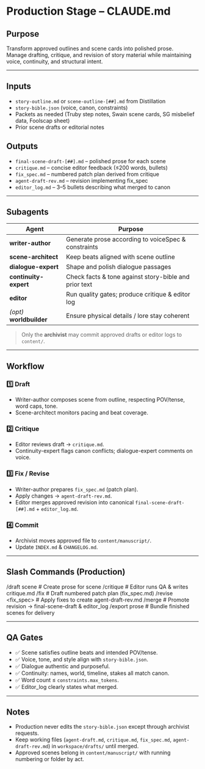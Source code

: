 # Production Stage – CLAUDE.md

## Purpose

Transform approved outlines and scene cards into polished prose.  
Manage drafting, critique, and revision of story material while maintaining voice, continuity, and structural intent.

---

## Inputs

- `story-outline.md` or `scene-outline-[##].md` from Distillation
- `story-bible.json` (voice, canon, constraints)
- Packets as needed (Truby step notes, Swain scene cards, SG misbelief data, Foolscap sheet)
- Prior scene drafts or editorial notes

## Outputs

- `final-scene-draft-[##].md` – polished prose for each scene
- `critique.md` – concise editor feedback (≤200 words, bullets)
- `fix_spec.md` – numbered patch plan derived from critique
- `agent-draft-rev.md` – revision implementing fix_spec
- `editor_log.md` – 3–5 bullets describing what merged to canon

---

## Subagents

| Agent                    | Purpose                                               |
| ------------------------ | ----------------------------------------------------- |
| **writer-author**        | Generate prose according to voiceSpec & constraints   |
| **scene-architect**      | Keep beats aligned with scene outline                 |
| **dialogue-expert**      | Shape and polish dialogue passages                    |
| **continuity-expert**    | Check facts & tone against story-bible and prior text |
| **editor**               | Run quality gates; produce critique & editor log      |
| _(opt)_ **worldbuilder** | Ensure physical details / lore stay coherent          |

> Only the **archivist** may commit approved drafts or editor logs to `content/`.

---

## Workflow

### 1️⃣ Draft

- Writer-author composes scene from outline, respecting POV/tense, word caps, tone.
- Scene-architect monitors pacing and beat coverage.

### 2️⃣ Critique

- Editor reviews draft → `critique.md`.
- Continuity-expert flags canon conflicts; dialogue-expert comments on voice.

### 3️⃣ Fix / Revise

- Writer-author prepares `fix_spec.md` (patch plan).
- Apply changes → `agent-draft-rev.md`.
- Editor merges approved revision into canonical `final-scene-draft-[##].md` + `editor_log.md`.

### 4️⃣ Commit

- Archivist moves approved file to `content/manuscript/`.
- Update `INDEX.md` & `CHANGELOG.md`.

---

## Slash Commands (Production)

/draft scene <id> # Create prose for scene
/critique <file> # Editor runs QA & writes critique.md
/fix <file> # Draft numbered patch plan (fix_spec.md)
/revise <fix_spec> # Apply fixes to create agent-draft-rev.md
/merge <rev> # Promote revision → final-scene-draft & editor_log
/export prose # Bundle finished scenes for delivery

---

## QA Gates

- ✅ Scene satisfies outline beats and intended POV/tense.
- ✅ Voice, tone, and style align with `story-bible.json`.
- ✅ Dialogue authentic and purposeful.
- ✅ Continuity: names, world, timeline, stakes all match canon.
- ✅ Word count ≤ `constraints.max_tokens`.
- ✅ Editor_log clearly states what merged.

---

## Notes

- Production never edits the `story-bible.json` except through archivist requests.
- Keep working files (`agent-draft.md`, `critique.md`, `fix_spec.md`, `agent-draft-rev.md`) in `workspace/drafts/` until merged.
- Approved scenes belong in `content/manuscript/` with running numbering or folder by act.
